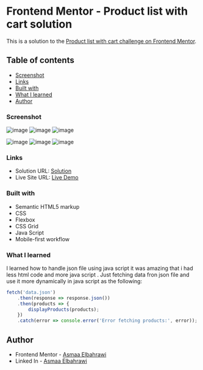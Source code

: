 # Frontend Mentor - Product list with cart solution

This is a solution to the [Product list with cart challenge on Frontend Mentor](https://www.frontendmentor.io/challenges/product-list-with-cart-5MmqLVAp_d). 

## Table of contents

  - [Screenshot](#screenshot)
  - [Links](#links)
  - [Built with](#built-with)
  - [What I learned](#what-i-learned)
  - [Author](#author)


### Screenshot
![image](https://github.com/user-attachments/assets/6adc6eb1-63dd-4e8c-b2fe-a15dc72d2eca)
![image](https://github.com/user-attachments/assets/b76900cb-610b-41e8-afbd-0fc0063ca487)
![image](https://github.com/user-attachments/assets/23c1a0c2-cdea-43e5-901a-42669ef5b2f9)


![image](https://github.com/user-attachments/assets/4ce60d71-5d04-4523-a2ee-82b71d78de9d)
![image](https://github.com/user-attachments/assets/4c5516cc-b198-4e9f-bbb1-e4e551deccee)
![image](https://github.com/user-attachments/assets/22d5dd4b-87aa-4f55-98f8-6d606f23c853)


### Links
- Solution URL: [Solution ](https://www.frontendmentor.io/solutions/responsive-product-list-with-cart-using-html-css-java-script-wwzJZ4lWJD)
- Live Site URL: [Live Demo](https://asmaaelbahrawi1.github.io/product-list-with-cart-main/)


### Built with
- Semantic HTML5 markup
- CSS 
- Flexbox
- CSS Grid
- Java Script 
- Mobile-first workflow




### What I learned
I learned how to handle json file using java script it was amazing that i had less html code and more java script . Just fetching data fron json file and use it more dynamically in java script as the following:
```js
fetch('data.json')
    .then(response => response.json())
    .then(products => {
        displayProducts(products);
    })
    .catch(error => console.error('Error fetching products:', error));
```

## Author

- Frontend Mentor - [Asmaa Elbahrawi](https://www.frontendmentor.io/profile/asmaaelbahrawi1)
- Linked In - [Asmaa Elbahrawi](https://www.linkedin.com/in/asmaa-elbahrawi/)
